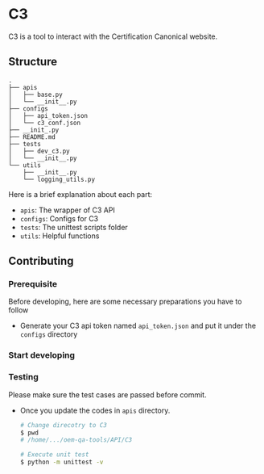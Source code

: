# C3

C3 is a tool to interact with the Certification Canonical website.


## Structure

```
.
├── apis
│   ├── base.py
│   └── __init__.py
├── configs
│   ├── api_token.json
│   └── c3_conf.json
├── __init_.py
├── README.md
├── tests
│   ├── dev_c3.py
│   └── __init__.py
└── utils
    ├── __init__.py
    └── logging_utils.py
```

Here is a brief explanation about each part:

- `apis`: The wrapper of C3 API
- `configs`: Configs for C3
- `tests`: The unittest scripts folder
- `utils`: Helpful functions

## Contributing

### Prerequisite

Before developing, here are some necessary preparations you have to follow

- Generate your C3 api token named `api_token.json` and put it under the `configs` directory

### Start developing

### Testing

Please make sure the test cases are passed before commit.

- Once you update the codes in `apis` directory.
    ``` bash
    # Change direcotry to C3
    $ pwd
    # /home/.../oem-qa-tools/API/C3

    # Execute unit test
    $ python -m unittest -v
    ```
